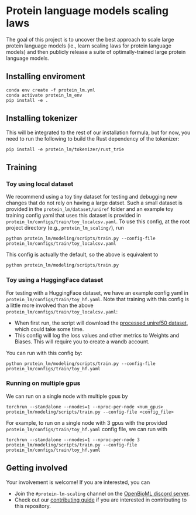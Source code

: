 Protein language models scaling laws
==============

The goal of this project is to uncover the best approach to scale large protein language models (ie., learn scaling laws for protein language models) and then publicly release a suite of optimally-trained large protein language models.

## Installing enviroment

```
conda env create -f protein_lm.yml
conda activate protein_lm_env
pip install -e .
```

## Installing tokenizer

This will be integrated to the rest of our installation formula, but for now, you need to run the following to build the Rust dependency of the tokenizer:

```
pip install -e protein_lm/tokenizer/rust_trie
```

## Training

### Toy using local dataset

We recommend using a toy tiny dataset for testing and debugging new changes that do not rely on having a large datset. Such a small dataset is provided in the `protein_lm/dataset/uniref` folder and an example toy training config yaml that uses this dataset is provided in `protein_lm/configs/train/toy_localcsv.yaml`. To use this config, at the root project directory (e.g., `protein_lm_scaling/`), run

```
python protein_lm/modeling/scripts/train.py --config-file protein_lm/configs/train/toy_localcsv.yaml
```

This config is actually the default, so the above is equivalent to

```
python protein_lm/modeling/scripts/train.py
```

### Toy using a HuggingFace dataset

For testing with a HuggingFace dataset, we have an example config yaml in `protein_lm/configs/train/toy_hf.yaml`. Note that training with this config is a little more involved than the above `protein_lm/configs/train/toy_localcsv.yaml`:

* When first run, the script will download the [processed uniref50 dataset](https://huggingface.co/datasets/zpn/uniref50), which could take some time.
* This config will log the loss values and other metrics to Weights and Biases. This will require you to create a wandb account.

You can run with this config by:

```
python protein_lm/modeling/scripts/train.py --config-file protein_lm/configs/train/toy_hf.yaml
```

### Running on multiple gpus

We can run on a single node with multiple gpus by

```
torchrun --standalone --nnodes=1 --nproc-per-node <num_gpus> protein_lm/modeling/scripts/train.py --config-file <config_file>
```

For example, to run on a single node with 3 gpus with the provided `protein_lm/configs/train/toy_hf.yaml` config file, we can run with

```
torchrun --standalone --nnodes=1 --nproc-per-node 3 protein_lm/modeling/scripts/train.py --config-file protein_lm/configs/train/toy_hf.yaml
```

## Getting involved
Your involvement is welcome! If you are interested, you can 
- Join the `#protein-lm-scaling` channel on the [OpenBioML discord server](https://discord.com/invite/GgDBFP8ZEt).
- Check out our [contributing guide](docs/CONTRIBUTING.md) if you are interested in contributing to this repository.
